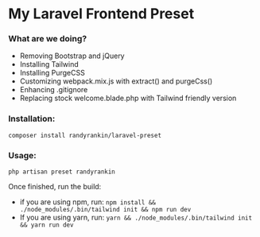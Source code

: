 # My Laravel Frontend Preset

### What are we doing?
- Removing Bootstrap and jQuery
- Installing Tailwind
- Installing PurgeCSS
- Customizing webpack.mix.js with extract() and purgeCss()
- Enhancing .gitignore
- Replacing stock welcome.blade.php with Tailwind friendly version

### Installation:
`composer install randyrankin/laravel-preset`

### Usage:
`php artisan preset randyrankin`

Once finished, run the build:

- if you are using npm, run: `npm install && ./node_modules/.bin/tailwind init && npm run dev`
- If you are using yarn, run: `yarn && ./node_modules/.bin/tailwind init && yarn run dev`
